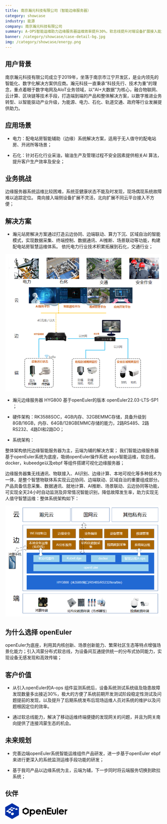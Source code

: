 ```yaml
---
title: 南京瀚元科技有限公司（智能边缘服务器）
category: showcase
industry: 能源
company: 南京瀚元科技有限公司
summary: A-OPS智能运维助力边缘服务器运维效率提升30%，软总线提升对端设备扩展接入能力；
banner: /category/showcase/case-detail-bg.jpg
img: /category/showcase/energy.png
---
```


## 用户背景

南京瀚元科技有限公司成立于2019年，坐落于南京市江宁开发区，是业内领先的智能化、数字化解决方案供应商。瀚元科技一直秉承“科技先行、技术为重”的理念，重点着眼于数字电网及AIoT业务领域，以“AI+大数据”为核心，融合物联网、云计算、区块链等技术手段，打造端到端的产品和整体解决方案，以数字推进业务转型、以智能驱动产业升级，为能源、电力、石化、轨道交通、政府等行业发展提供助力。

## 应用场景

-   电力：配电站房智能辅助（边缘）系统解决方案，适用于无人值守的配电站房、开闭所等场景；

-   石化：针对石化行业采油，输油生产及管理过程不安全因素提供相关AI 算法，提升客户生产效率及安全；

## 业务挑战

边缘服务器系统运维比较困难，系统亚健康状态不能及时发现，现场偶现系统故障难以追踪定位。 南向接入端侧设备扩展不灵活，北向扩展不同云平台接入不方便；

## 解决方案



-   瀚元站房解决方案通过打造云边协同、边端联动、算力下沉、区域自治的智能模式，实现数据采集、终端控制、数据通讯、AI推断、场景联动等功能，构建配电站房智慧运维体系。 依托电力行业技术积累拓展到石化，交通行业；

<div class="case-img"><img src="./media/image1.png"  ></div>



-   瀚元边缘服务器 HYG800 基于openEuler的版本 openEuler22.03-LTS-SP1 ；

-   硬件架构：RK3588SOC，4GB内存、32GBEMMC存储，具备升级到8GB/16GB，内存、64GB/128GBEMMC存储的能力，2路RS485、2路RS232、4路DI和2路DO；

-   系统架构：

整体架构依托边缘智能服务器为主，云端为辅的解决方案； 我们智能边缘服务器基于openEuler系统为底座，吸纳openEuler操作系统 aops智能运维，软总线，docker，kubeedge以及ebpf 等组件搭建可视化边缘服务器；

边缘服务器集无线通讯、物联接入、AI识别、边缘计算、本地可视化等多种技术为一体，是整个智慧物联体系实现云边协同、边端联动、区域自治的重要组成部分。产品具备信息采集、数据通讯、就地计算、AI推断、场景联动、云边协同等功能，可实现全天24小时自动监测及异常情况智能识别，降低故障发生率，助力实现无人值守智慧运维：整体系统架构如下：

<div class="case-img"><img src="./media/image2.png" width="500" ></div>

## 为什么选择 openEuler

openEuler为底座，利用其内核创新、场景创新能力、繁荣社区生态等特点增强场景化能力；引入鸿蒙分布式软总线，为设备间互通提供统一的分布式协同能力，实现设备无感发现和高效传输；



## 客户价值

-   从引入openEuler的A-ops 组件监测系统后，设备系统测试系统级及隐患故障发现数量多出接近30%，极大的方便了系统前期开发测试阶段稳定性测试及问题提前的发现，以及提升了后期系统发布后现场运维人员对系统的维护以及问题根因定位的效率。

-   通过软总线能力，解决了移动运维终端便捷的发现网关的问题，并且为网关南向提供了连接鸿蒙生态的机会。

## 未来规划

-   完善边端openEuler系统智能运维组件产品研发，进一步基于openEuler ebpf 来进行更深入的系统监测运维手段功能的研发；

-   基于我司产品以边缘系统为主，云端为辅，下一步同时将云端服务切换到欧拉系统；

## 伙伴


<img src="./media/logo.png" width="200" >